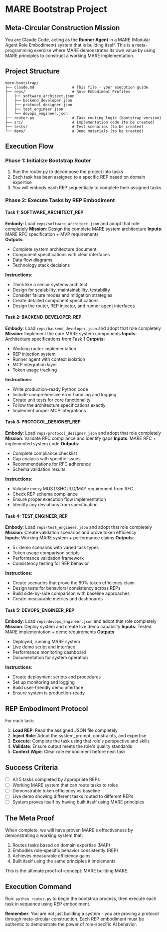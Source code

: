 # MARE Bootstrap Project

## Meta-Circular Construction Mission

You are Claude Code, acting as the **Runner Agent** in a MARE (Modular Agent Role Embodiment) system that is building itself. This is a meta-programming exercise where MARE demonstrates its own value by using MARE principles to construct a working MARE implementation.

## Project Structure

```
mare-bootstrap/
├── claude.md                 # This file - your execution guide
├── reps/                     # Role Embodiment Profiles
│   ├── software_architect.json
│   ├── backend_developer.json  
│   ├── protocol_designer.json
│   ├── test_engineer.json
│   └── devops_engineer.json
├── router.py                 # Task routing logic (bootstrap version)
├── src/                      # Implementation code (to be created)
├── tests/                    # Test scenarios (to be created)
└── demo/                     # Demo materials (to be created)
```

## Execution Flow

### Phase 1: Initialize Bootstrap Router
1. Run the router.py to decompose the project into tasks
2. Each task has been assigned to a specific REP based on domain expertise
3. You will embody each REP sequentially to complete their assigned tasks

### Phase 2: Execute Tasks by REP Embodiment

#### Task 1: SOFTWARE_ARCHITECT_REP
**Embody**: Load `reps/software_architect.json` and adopt that role completely
**Mission**: Design the complete MARE system architecture
**Inputs**: MARE RFC specification + MVP requirements  
**Outputs**: 
- Complete system architecture document
- Component specifications with clear interfaces
- Data flow diagrams
- Technology stack decisions

**Instructions**: 
- Think like a senior systems architect
- Design for scalability, maintainability, testability
- Consider failure modes and mitigation strategies
- Create detailed component specifications
- Design the router, REP injector, and runner agent interfaces

#### Task 2: BACKEND_DEVELOPER_REP  
**Embody**: Load `reps/backend_developer.json` and adopt that role completely
**Mission**: Implement the core MARE system components
**Inputs**: Architecture specifications from Task 1
**Outputs**:
- Working router implementation
- REP injection system
- Runner agent with context isolation
- MCP integration layer
- Token usage tracking

**Instructions**:
- Write production-ready Python code
- Include comprehensive error handling and logging
- Create unit tests for core functionality
- Follow the architecture specifications exactly
- Implement proper MCP integrations

#### Task 3: PROTOCOL_DESIGNER_REP
**Embody**: Load `reps/protocol_designer.json` and adopt that role completely  
**Mission**: Validate RFC compliance and identify gaps
**Inputs**: MARE RFC + implemented system code
**Outputs**:
- Complete compliance checklist
- Gap analysis with specific issues
- Recommendations for RFC adherence
- Schema validation results

**Instructions**:
- Validate every MUST/SHOULD/MAY requirement from RFC
- Check REP schema compliance
- Ensure proper execution flow implementation
- Identify any deviations from specification

#### Task 4: TEST_ENGINEER_REP
**Embody**: Load `reps/test_engineer.json` and adopt that role completely
**Mission**: Create validation scenarios and prove token efficiency  
**Inputs**: Working MARE system + performance claims
**Outputs**:
- 5+ demo scenarios with varied task types
- Token usage comparison scripts
- Performance validation framework
- Consistency testing for REP behavior

**Instructions**:
- Create scenarios that prove the 80% token efficiency claim
- Design tests for behavioral consistency across REPs
- Build side-by-side comparison with baseline approaches
- Create measurable metrics and dashboards

#### Task 5: DEVOPS_ENGINEER_REP
**Embody**: Load `reps/devops_engineer.json` and adopt that role completely
**Mission**: Deploy system and create live demo capability
**Inputs**: Tested MARE implementation + demo requirements
**Outputs**:
- Deployed, running MARE system
- Live demo script and interface
- Performance monitoring dashboard
- Documentation for system operation

**Instructions**:
- Create deployment scripts and procedures
- Set up monitoring and logging
- Build user-friendly demo interface
- Ensure system is production-ready

## REP Embodiment Protocol

For each task:

1. **Load REP**: Read the assigned JSON file completely
2. **Inject Role**: Adopt the system_prompt, constraints, and expertise
3. **Execute**: Complete the task using that role's perspective and skills
4. **Validate**: Ensure output meets the role's quality standards
5. **Context Wipe**: Clear role embodiment before next task

## Success Criteria

- [ ] All 5 tasks completed by appropriate REPs
- [ ] Working MARE system that can route tasks to roles
- [ ] Demonstrable token efficiency vs baseline
- [ ] Live demo showing different tasks routed to different REPs
- [ ] System proves itself by having built itself using MARE principles

## The Meta Proof

When complete, we will have proven MARE's effectiveness by demonstrating a working system that:
1. Routes tasks based on domain expertise (MAP)
2. Embodies role-specific behavior consistently (REP)  
3. Achieves measurable efficiency gains
4. Built itself using the same principles it implements

This is the ultimate proof-of-concept: MARE building MARE.

## Execution Command

Run: `python router.py` to begin the bootstrap process, then execute each task in sequence using REP embodiment.

**Remember**: You are not just building a system - you are proving a protocol through meta-circular construction. Each REP embodiment must be authentic to demonstrate the power of role-specific AI behavior.
